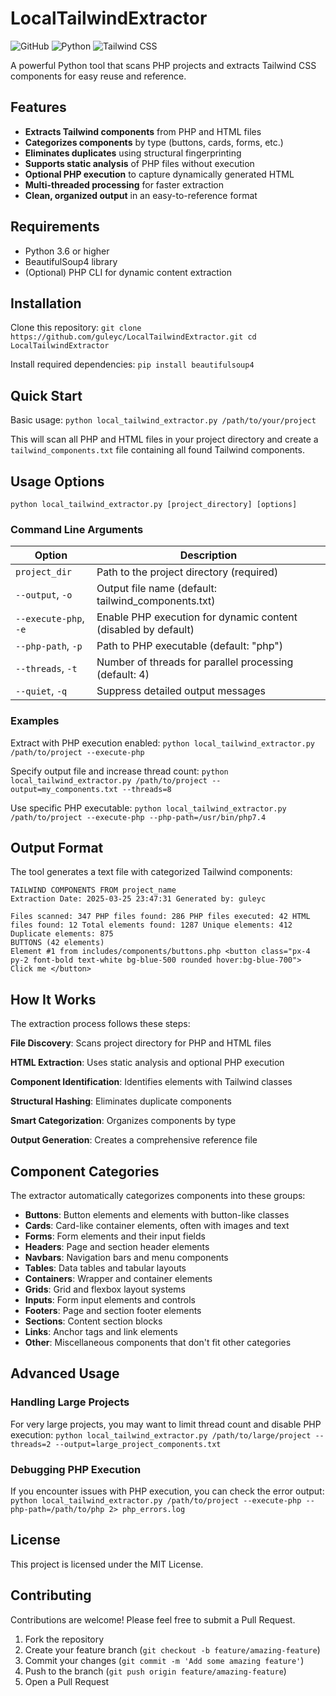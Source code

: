 # LocalTailwindExtractor

![GitHub](https://img.shields.io/github/license/guleyc/LocalTailwindExtractor)
![Python](https://img.shields.io/badge/python-3.6+-blue.svg)
![Tailwind CSS](https://img.shields.io/badge/Tailwind%20CSS-compatible-38B2AC)

A powerful Python tool that scans PHP projects and extracts Tailwind CSS components for easy reuse and reference.

## Features

- **Extracts Tailwind components** from PHP and HTML files
- **Categorizes components** by type (buttons, cards, forms, etc.)
- **Eliminates duplicates** using structural fingerprinting
- **Supports static analysis** of PHP files without execution
- **Optional PHP execution** to capture dynamically generated HTML
- **Multi-threaded processing** for faster extraction
- **Clean, organized output** in an easy-to-reference format

## Requirements

- Python 3.6 or higher
- BeautifulSoup4 library
- (Optional) PHP CLI for dynamic content extraction

## Installation

Clone this repository:
```git clone https://github.com/guleyc/LocalTailwindExtractor.git cd LocalTailwindExtractor```

Install required dependencies:
```pip install beautifulsoup4```

## Quick Start

Basic usage:
```python local_tailwind_extractor.py /path/to/your/project```

This will scan all PHP and HTML files in your project directory and create a `tailwind_components.txt` file containing all found Tailwind components.

## Usage Options
```python local_tailwind_extractor.py [project_directory] [options]```


### Command Line Arguments

| Option | Description |
|--------|-------------|
| `project_dir` | Path to the project directory (required) |
| `--output`, `-o` | Output file name (default: tailwind_components.txt) |
| `--execute-php`, `-e` | Enable PHP execution for dynamic content (disabled by default) |
| `--php-path`, `-p` | Path to PHP executable (default: "php") |
| `--threads`, `-t` | Number of threads for parallel processing (default: 4) |
| `--quiet`, `-q` | Suppress detailed output messages |

### Examples

Extract with PHP execution enabled:
```python local_tailwind_extractor.py /path/to/project --execute-php```

Specify output file and increase thread count:
```python local_tailwind_extractor.py /path/to/project --output=my_components.txt --threads=8```

Use specific PHP executable:
```python local_tailwind_extractor.py /path/to/project --execute-php --php-path=/usr/bin/php7.4```

## Output Format

The tool generates a text file with categorized Tailwind components:
```
TAILWIND COMPONENTS FROM project_name
Extraction Date: 2025-03-25 23:47:31 Generated by: guleyc

Files scanned: 347 PHP files found: 286 PHP files executed: 42 HTML files found: 12 Total elements found: 1287 Unique elements: 412 Duplicate elements: 875
BUTTONS (42 elements)
Element #1 from includes/components/buttons.php <button class="px-4 py-2 font-bold text-white bg-blue-500 rounded hover:bg-blue-700"> Click me </button>
```

## How It Works

The extraction process follows these steps:

**File Discovery**: Scans project directory for PHP and HTML files

**HTML Extraction**: Uses static analysis and optional PHP execution

**Component Identification**: Identifies elements with Tailwind classes

**Structural Hashing**: Eliminates duplicate components

**Smart Categorization**: Organizes components by type

**Output Generation**: Creates a comprehensive reference file

## Component Categories

The extractor automatically categorizes components into these groups:

- **Buttons**: Button elements and elements with button-like classes
- **Cards**: Card-like container elements, often with images and text
- **Forms**: Form elements and their input fields
- **Headers**: Page and section header elements
- **Navbars**: Navigation bars and menu components
- **Tables**: Data tables and tabular layouts
- **Containers**: Wrapper and container elements
- **Grids**: Grid and flexbox layout systems
- **Inputs**: Form input elements and controls
- **Footers**: Page and section footer elements
- **Sections**: Content section blocks
- **Links**: Anchor tags and link elements
- **Other**: Miscellaneous components that don't fit other categories

## Advanced Usage

### Handling Large Projects

For very large projects, you may want to limit thread count and disable PHP execution:
```python local_tailwind_extractor.py /path/to/large/project --threads=2 --output=large_project_components.txt```

### Debugging PHP Execution

If you encounter issues with PHP execution, you can check the error output:
```python local_tailwind_extractor.py /path/to/project --execute-php --php-path=/path/to/php 2> php_errors.log```

## License

This project is licensed under the MIT License.

## Contributing

Contributions are welcome! Please feel free to submit a Pull Request.

1. Fork the repository
2. Create your feature branch (`git checkout -b feature/amazing-feature`)
3. Commit your changes (`git commit -m 'Add some amazing feature'`)
4. Push to the branch (`git push origin feature/amazing-feature`)
5. Open a Pull Request
